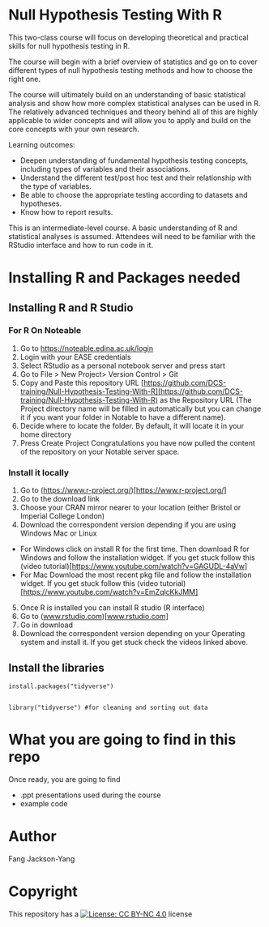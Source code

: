 # Null Hypothesis Testing With R

This two-class course will focus on developing theoretical and practical skills for null hypothesis testing in R.

The course will begin with a brief overview of statistics and go on to cover different types of null hypothesis testing methods and how to choose the right one.

The course will ultimately build on an understanding of basic statistical analysis and show how more complex statistical analyses can be used in R. The relatively advanced techniques and theory behind all of this are highly applicable to wider concepts and will allow you to apply and build on the core concepts with your own research.

Learning outcomes: 

* Deepen understanding of fundamental hypothesis testing concepts, including types of variables and their associations. 
* Understand the different test/post hoc test and their relationship with the type of variables. 
* Be able to choose the appropriate testing according to datasets and hypotheses. 
* Know how to report results.
  
   
This is an intermediate-level course. A basic understanding of R and statistical analyses is assumed. Attendees will need to be familiar with the RStudio interface and how to run code in it.


# Installing R and Packages needed 
## Installing R and R Studio
### For R On Noteable

1. Go to https://noteable.edina.ac.uk/login
2. Login with your EASE credentials
3. Select RStudio as a personal notebook server and press start
4. Go to File > New Project> Version Control > Git
5. Copy and Paste this repository URL [https://github.com/DCS-training/Null-Hypothesis-Testing-With-R](https://github.com/DCS-training/Null-Hypothesis-Testing-With-R) as the Repository URL (The Project directory name will be filled in automatically but you can change it if you want your folder in Notable to have a different name).
6. Decide where to locate the folder. By default, it will locate it in your home directory
7. Press Create Project
Congratulations you have now pulled the content of the repository on your Notable server space.

### Install it locally
1. Go to (https://www.r-project.org/)[https://www.r-project.org/]
2. Go to the download link
3. Choose your CRAN mirror nearer to your location (either Bristol or Imperial College London)
4. Download the correspondent version depending if you are using Windows Mac or Linux
- For Windows click on install R for the first time. Then download R for Windows and follow the installation widget. If you get stuck follow this (video tutorial)[https://www.youtube.com/watch?v=GAGUDL-4aVw]
- For Mac Download the most recent pkg file and follow the installation widget. If you get stuck follow this (video tutorial)[https://www.youtube.com/watch?v=EmZqlcKkJMM]
5. Once R is installed you can install R studio (R interface)
6. Go to (www.rstudio.com)[www.rstudio.com]
7. Go in download
8. Download the correspondent version depending on your Operating system and install it. If you get stuck check the videos linked above. 

## Install the libraries 
```
install.packages("tidyverse")


library("tidyverse") #for cleaning and sorting out data

``` 

# What you are going to find in this repo
Once ready, you are going to find 

-  .ppt presentations used during the course
-  example code 


# Author
 Fang Jackson-Yang

# Copyright

This repository has a [![License: CC BY-NC 4.0](https://licensebuttons.net/l/by-nc/4.0/80x15.png)](https://creativecommons.org/licenses/by-nc/4.0/) license

